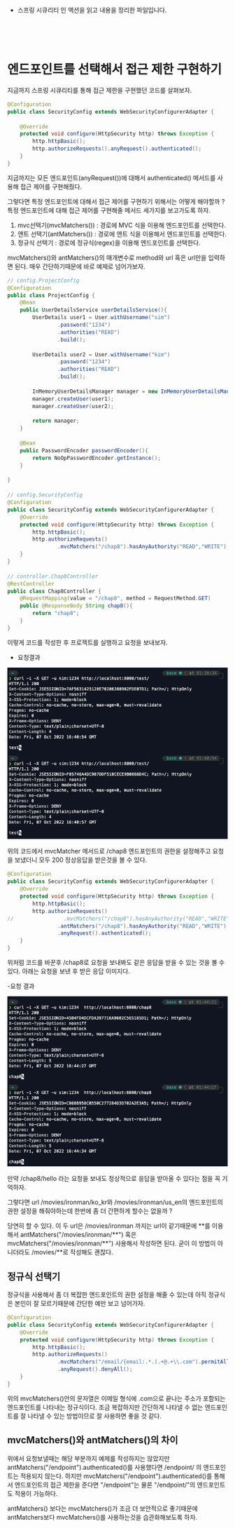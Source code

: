<br>

- 스프링 시큐리티 인 액션을 읽고 내용을 정리한 파일입니다.

<br>
<br>
<br>

# 엔드포인트를 선택해서 접근 제한 구현하기

지금까지 스프링 시큐리티를 통해 접근 제한을 구현했던 코드를 살펴보자.

```java
@Configuration
public class SecurityConfig extends WebSecurityConfigurerAdapter {

    @Override
    protected void configure(HttpSecurity http) throws Exception {
        http.httpBasic();
        http.authorizeRequests().anyRequest().authenticated();
    }
}
```
지금까지는 모든 엔드포인트(anyRequest())에 대해서 authenticated() 메서드를 사용해 접근 제어를 구현해줬다.

그렇다면 특정 엔드포인트에 대해서 접근 제어를 구현하기 위해서는 어떻게 해야할까 ? 특정 엔드포인트에 대해 접근 제어를 구현해줄 메서드 세가지를 보고가도록 하자.

1. mvc선택기(mvcMatchers()) : 경로에 MVC 식을 이용해 엔드포인트를 선택한다.
2. 앤트 선택기(antMatchers()) : 경로에 앤트 식을 이용해서 엔드포인트를 선택한다.
3. 정규식 선택기 : 경로에 정규식(regex)을 이용해 엔드포인트를 선택한다.

mvcMatchers()와 antMatchers()의 매개변수로 method와 url 혹은 url만을 입력하면 된다. 매우 간단하기때문에 바로 예제로 넘어가보자.

```java
// config.ProjectConfig
@Configuration
public class ProjectConfig {
    @Bean
    public UserDetailsService userDetailsService(){
        UserDetails user1 = User.withUsername("sim")
                .password("1234")
                .authorities("READ")
                .build();

        UserDetails user2 = User.withUsername("kim")
                .password("1234")
                .authorities("READ")
                .build();

        InMemoryUserDetailsManager manager = new InMemoryUserDetailsManager();
        manager.createUser(user1);
        manager.createUser(user2);

        return manager;
    }

    @Bean
    public PasswordEncoder passwordEncoder(){
        return NoOpPasswordEncoder.getInstance();
    }

}

// config.SecurityConfig
@Configuration
public class SecurityConfig extends WebSecurityConfigurerAdapter {
    @Override
    protected void configure(HttpSecurity http) throws Exception {
        http.httpBasic();
        http.authorizeRequests()
                .mvcMatchers("/chap8").hasAnyAuthority("READ","WRITE");
    }
}

// controller.Chap8Controller
@RestController
public class Chap8Controller {
    @RequestMapping(value = "/chap8", method = RequestMethod.GET)
    public @ResponseBody String chap8(){
        return "chap8";
    }
}
```

이렇게 코드를 작성한 후 프로젝트를 실행하고 요청을 보내보자.

- 요청결과

<img src="./images/1.png">

위의 코드에서 mvcMatcher 메서드로 /chap8 엔드포인트의 권한을 설정해주고 요청을 보냈더니 모두 200 정상응답을 받은것을 볼 수 있다.

```java
@Configuration
public class SecurityConfig extends WebSecurityConfigurerAdapter {
    @Override
    protected void configure(HttpSecurity http) throws Exception {
        http.httpBasic();
        http.authorizeRequests()
//                .mvcMatchers("/chap8").hasAnyAuthority("READ","WRITE")
                .antMatchers("/chap8").hasAnyAuthority("READ","WRITE")
                .anyRequest().authenticated();
    }
}
```
위처럼 코드를 바꾼후 /chap8로 요청을 보내봐도 같은 응답을 받을 수 있는 것을 볼 수 있다. 아래는 요청을 보낸 후 받은 응답 이미지다.

-요청 결과 

<img src="./images/2.png">

만약 /chap8/hello 라는 요청을 보내도 정상적으로 응답을 받아올 수 있다는 점을 꼭 기억하자.

그렇다면 url /movies/ironman/ko_kr와 /movies/ironman/us_en의 엔드포인트의 권한 설정을 해줘야하는데 한번에 좀 더 간편하게 할수는 없을까 ?

당연히 할 수 있다. 이 두 url은 /movies/ironman 까지는 url이 같기때문에 \*\*를 이용해서 antMatchers("/movies/ironman/**") 혹은 mvcMatchers("/movies/ironman/\*\*") 사용해서 작성하면 된다. 굳이 이 방법이 아니더라도 /movies/\*\*로 작성해도 괜찮다.

## 정규식 선택기

정규식을 사용해서 좀 더 복잡한 엔드포인트의 권한 설정을 해줄 수 있는데 아직 정규식은 본인이 잘 모르기때문에 간단한 예만 보고 넘어가자.

```java
@Configuration
public class SecurityConfig extends WebSecurityConfigurerAdapter {
    @Override
    protected void configure(HttpSecurity http) throws Exception {
        http.httpBasic();
        http.authorizeRequests()
                .mvcMatchers("/email/{email:.*.(.+@.+\\.com").permitAll()
                .anyRequest().denyAll();
    }
}
```
위의 mvcMatchers()안의 문자열은 이메일 형식에 .com으로 끝나는 주소가 포함되는 엔드포인트를 나타내는 정규식이다. 조금 복잡하지만 간단하게 나타낼 수 없는 엔드포인트를 잘 나타낼 수 있는 방법이므로 잘 사용하면 좋을 것 같다.


## mvcMatchers()와 antMatchers()의 차이

위에서 요청보낼때는 해당 부분까지 예제를 작성하지는 않았지만 antMatchers("/endpoint").authenticated()를 사용했다면 /endpoint/ 의 엔드포인트는 적용되지 않는다. 하지만 mvcMatchers("/endpoint").authenticated()를 통해서 엔드포인트의 접근 제한을 준다면 "/endpoint"는 물론 "/endpoint/"의 엔드포인트도 적용이 가능하다.

antMatchers() 보다는 mvcMatchers()가 조금 더 보안적으로 좋기때문에 antMatchers보다 mvcMatchers()를 사용하는것을 습관화해보도록 하자.
  

